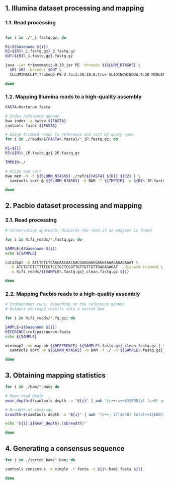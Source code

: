 ## 1. Illumina dataset processing and mapping

### 1.1. Read processing
```bash

for i in ./*_1.fastq.gz; do

R1=$(basename ${i})
R2=${R1%_1.fastq.gz}_2.fastq.gz
OUT=${R1%_1.fastq.gz}.fastq.gz

java -jar trimmomatic-0.39.jar PE -threads ${SLURM_NTASKS} \
  $R1 $R2 -baseout $OUT \
  ILLUMINACLIP:TruSeq3-PE-2.fa:2:30:10:8:true SLIDINGWINDOW:4:20 MINLEN:50 LEADING:3 TRAILING:3

done

```
### 1.2. Mapping Illumina reads to a high-quality assembly
```bash
FASTA=hortorum.fasta

# Index reference genome
bwa index -a bwtsw ${FASTA}
samtools faidx ${FASTA}

# Align trimmed reads to reference and sort by query name
for i in ./reads/${FASTA%.fasta}/*_1P.fastq.gz; do

R1=${i}
R2=${R1%_1P.fastq.gz}_2P.fastq.gz

TMPDIR=./

# Align and sort
bwa mem -M -t ${SLURM_NTASKS} ./ref/${FASTA} ${R1} ${R2} | \
  samtools sort @ ${SLURM_NTASKS} -O BAM -T ${TMPDIR} -o ${R1%_1P.fastq.gz}_sorted.bam

done

```
## 2. Pacbio dataset processing and mapping

### 2.1. Read processing
```bash
# Conservative approach: discards the read if an adapter is found

for i in hifi_reads/*.fastq.gz; do

SAMPLE=$(basename ${i})
echo ${SAMPLE}

cutadapt -b ATCTCTCTCAACAACAACAACGGAGGAGGAGGAAAAGAGAGAGAT \
  -b ATCTCTCTCTTTTCCTCCTCCTCCGTTGTTGTTGTTGAGAGAGAT --discard-trimmed \
  -o hifi_reads/${SAMPLE%.fastq.gz}_clean.fastq.gz ${i}

done
```
### 2.2. Mapping Pacbio reads to a high-quality assembly
```bash
# Independent runs, depending on the reference genome
# Outputs minimap2 results into a sorted bam

for i in hifi_reads/*.fq.gz; do

SAMPLE=$(basename ${i})
REFERENCE=ref/pascuorum.fasta
echo ${SAMPLE}

minimap2 -ax map-pb ${REFERENCE} ${SAMPLE%.fastq.gz}_clean.fastq.gz | \
  samtools sort -@ ${SLURM_NTASKS} -O BAM -T ./ -o ${SAMPLE%.fastq.gz}_sorted.bam

done
```
## 3. Obtaining mapping statistics
```bash
for i in ./bam/*.bam; do

# Mean read depth
mean_depth=$(samtools depth -a "${i}" | awk '{c++;s+=$3}END{if (c>0) print s/c; else print 0}')

# Breadth of coverage
breadth=$(samtools depth -a "${i}" | awk '{c++; if($3>0) total+=1}END{if (c>0) print (total/c)*100; else print 0}')

echo "${i},${mean_depth},{$breadth}"

done

```
## 4. Generating a consensus sequence
```bash
for i in ./sorted_bam/*.bam; do

samtools consensus -m simple -f fasta -o ${i%.bam}.fasta ${i}

done

```
